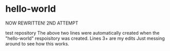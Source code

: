 # hello-world

NOW REWRITTEN! 2ND ATTEMPT


test repository
The above two lines were automatically created when the "hello-world" respoisitory was created. Lines 3+ are my edits
Just messing around to see how this works.
